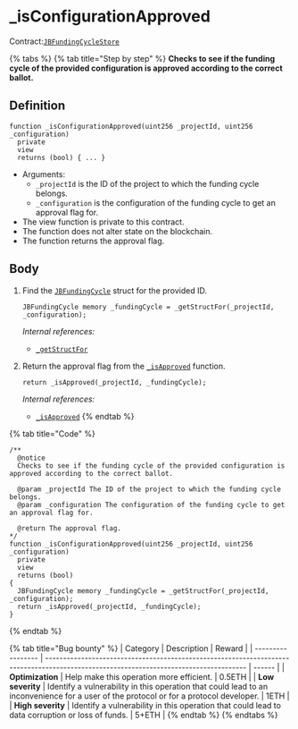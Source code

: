 # \_isConfigurationApproved

Contract:[`JBFundingCycleStore`](../)​

{% tabs %}
{% tab title="Step by step" %}
**Checks to see if the funding cycle of the provided configuration is approved according to the correct ballot.**

## Definition

```solidity
function _isConfigurationApproved(uint256 _projectId, uint256 _configuration)
  private
  view
  returns (bool) { ... } 
```

* Arguments:
  * `_projectId` is the ID of the project to which the funding cycle belongs.
  * `_configuration` is the configuration of the funding cycle to get an approval flag for.
* The view function is private to this contract.
* The function does not alter state on the blockchain.
* The function returns the approval flag.

## Body

1.  Find the [`JBFundingCycle`](../../../data-structures/jbfundingcycle.md) struct for the provided ID.

    ```solidity
    JBFundingCycle memory _fundingCycle = _getStructFor(_projectId, _configuration);
    ```

    _Internal references:_

    * [`_getStructFor`](\_getstructfor.md)
2.  Return the approval flag from the [`_isApproved`](\_isapproved.md) function.

    ```solidity
    return _isApproved(_projectId, _fundingCycle);
    ```

    _Internal references:_

    * [`_isApproved`](\_isapproved.md)
{% endtab %}

{% tab title="Code" %}
```solidity
/** 
  @notice 
  Checks to see if the funding cycle of the provided configuration is approved according to the correct ballot.

  @param _projectId The ID of the project to which the funding cycle belongs.
  @param _configuration The configuration of the funding cycle to get an approval flag for.

  @return The approval flag.
*/
function _isConfigurationApproved(uint256 _projectId, uint256 _configuration)
  private
  view
  returns (bool)
{
  JBFundingCycle memory _fundingCycle = _getStructFor(_projectId, _configuration);
  return _isApproved(_projectId, _fundingCycle);
}
```
{% endtab %}

{% tab title="Bug bounty" %}
| Category          | Description                                                                                                                            | Reward |
| ----------------- | -------------------------------------------------------------------------------------------------------------------------------------- | ------ |
| **Optimization**  | Help make this operation more efficient.                                                                                               | 0.5ETH |
| **Low severity**  | Identify a vulnerability in this operation that could lead to an inconvenience for a user of the protocol or for a protocol developer. | 1ETH   |
| **High severity** | Identify a vulnerability in this operation that could lead to data corruption or loss of funds.                                        | 5+ETH  |
{% endtab %}
{% endtabs %}
